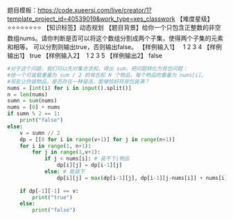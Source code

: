 题目模板：https://code.xueersi.com/live/creator/1?template_project_id=40539019&work_type=xes_classwork 
【难度星级】⭐⭐⭐⭐⭐⭐⭐⭐
【知识标签】动态规划
【题目背景】给你一个只包含正整数的非空数组nums。请你判断是否可以将这个数组分割成两个子集，使得两个子集的元素和相等。
可以分割则输出true，否则输出false。
【样例输入1】  
1 2 3 4
【样例输出1】
true
【样例输入2】 
1 2 3 5
【样例输出2】
false


```python
#对于这个问题，我们可以先对集合求和，得出 sum，把问题转化为背包问题：
#给一个可装载重量为 sum / 2 的背包和 N 个物品，每个物品的重量为 nums[i]。
#现在让你装物品，是否存在一种装法，能够恰好将背包装满？
nums = [int(i) for i in input().split()]
n = len(nums)
sumn = sum(nums)
nums = [0] + nums
if sumn % 2 == 1:
    print("false")
else:
    v = sumn // 2
    dp = [[0 for i in range(v+1)] for j in range(n+1)]        
    for i in range(1, n+1):
        for j in range(1,v+1):
            if j < nums[i]: # 装不下i物品
                dp[i][j] = dp[i-1][j]
            else: # 能装下
                dp[i][j] = max(dp[i-1][j], dp[i-1][j-nums[i]] + nums[i]) # 递推公式
    
    if dp[-1][-1] == v:
        print("true")
    else:
        print("false")
```